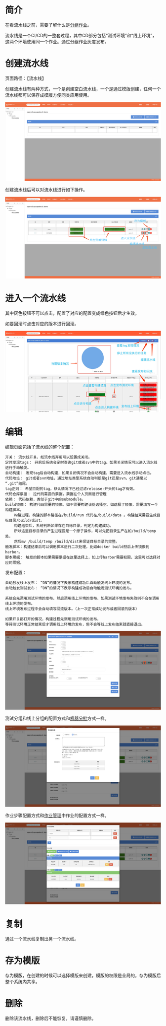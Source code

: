 # 简介

在看流水线之前，需要了解什么是[分组作业](/分组作业/README.md)。

流水线是一个CI/CD的一整套过程，其中CD部分包括“测试环境”和“线上环境”，这两个环境使用同一个作业。通过分组作业灰度发布。

# 创建流水线

页面路径：【流水线】

创建流水线有两种方式，一个是创建空白流水线，一个是通过模版创建，任何一个流水线都可以保存成模版方便同类应用使用。

![空白页](/流水线/images/空白页.png)

创建流水线后可以对流水线进行如下操作。

![流水线列表](/流水线/images/流水线列表.png)

# 进入一个流水线

其中灰色按钮不可以点击，配置了对应的配置变成绿色按钮后才生效。

如要回滚时点击对应的版本进行回滚。

![流水线详情](/流水线/images/流水线详情.jpg)

# 编辑

编辑页面包括了流水线的整个配置：
```
开关： 流水线开关，如流水线弃用可以设置成关闭。
定时发现tags： 开启后系统会定时查询git或者svn中的tag。如果关闭情况可以进入流水线进行手动触发。
自动构建： 发现tag后自动构建，如果关闭情况不会自动构建，需要进入流水线手动点击。
代码地址： git或者svn地址，通过地址类型系统自动判断是git还是svn，git通常以 “.git”结尾。
tag正则： 希望匹配的tag，默认情况下已经过滤release-开头的tag才有效。
代码仓库票据： 拉代码需要的票据，票据在个人页面进行管理
依赖： 代码依赖，类似于git中的submodule。
build镜像： 构建代码需要的镜像。如不需要构建该处选择空。如选择了镜像，需要填写一个构建脚本。
    构建过程，构建的脚本路径在/build/run 代码在/build/data 。构建结束需要生成目标目录/build/dist。
    构建结束后，系统判断如果存在目标目录，判定为构建成功。
    所以这里目标目录的产生过程要是一个原子操作，可以先把目录生产在如/build/temp处，
    然后mv /build/temp /build/dist来保证目标目录的完整。
触发脚本：构建结束后可以调用脚本进行二次处理，比如docker build然后上传镜像到harbor。
脚本票据： 触发的脚本如果需要票据在这里选择上，如上传harbor需要权限，这里可以选择对应的票据。
```

发布配置：
```
自动触发线上发布： “ON”的情况下表示构建成功后自动触发线上环境的发布。
自动触发测试发布： “ON”的情况下表示构建成功后自动触发测试环境的发布。

系统会先调用测试环境的发布，然后调用线上环境的发布，如果测试环境发布失败则不会在调用线上环境的发布。
线上环境发布过程中会自动填写回滚版本。（上一次正常成功发布或者回滚的版本）

如果开关都打开的情况，构建过程先调用测试环境的发布，
等待测试环境正常结束后才调用线上环境的发布，但不会等线上发布结束就直接退出。
```

![编辑空白页](/流水线/images/编辑空白页.png)

测试分组和线上分组的配置方式和[机器分批](/机器分批/README.md)方式一样。

![机器分组](/流水线/images/机器分组.png)

作业步骤配置方式和[作业管理](/作业管理/README.md)中作业的配置方式一样。

![作业步骤](/流水线/images/作业步骤.png)

# 复制

通过一个流水线复制出另一个流水线。

# 存为模版

存为模版，在创建的时候可以选择模版来创建，模版的权限是全局的，存为模版后整个系统内共享。

# 删除

删除该流水线，删除后不能恢复，请谨慎删除。
